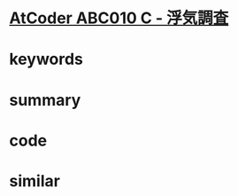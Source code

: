 # [AtCoder ABC010 C - 浮気調査](https://atcoder.jp/contests/abc010/tasks/abc010_3)


# keywords 

# summary

# code 

# similar 